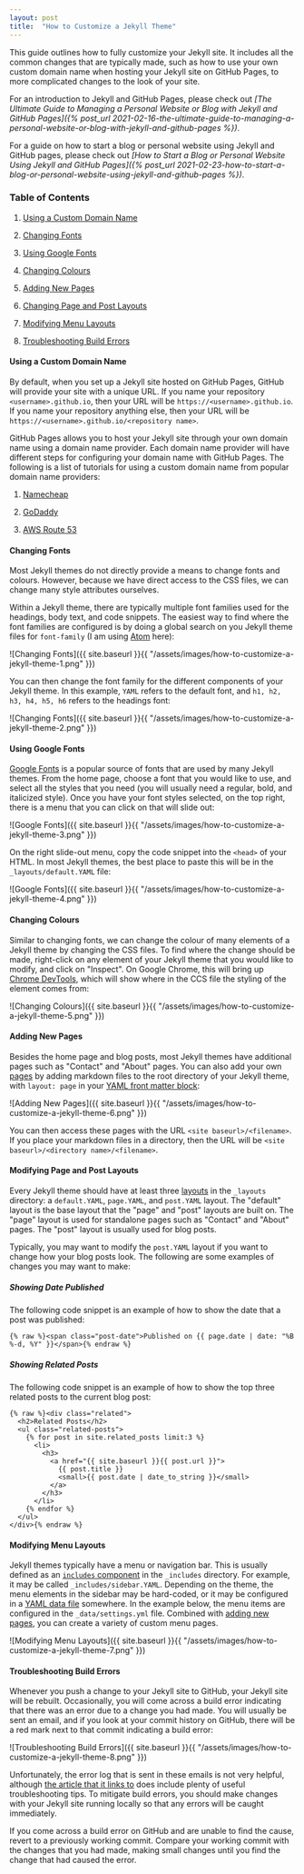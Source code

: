 ```yaml
---
layout: post
title:  "How to Customize a Jekyll Theme"
---
```


This guide outlines how to fully customize your Jekyll site. It includes all the common changes that are typically made, such as how to use your own custom domain name when hosting your Jekyll site on GitHub Pages, to more complicated changes to the look of your site.

For an introduction to Jekyll and GitHub Pages, please check out *[The Ultimate Guide to Managing a Personal Website or Blog with Jekyll and GitHub Pages]({% post_url 2021-02-16-the-ultimate-guide-to-managing-a-personal-website-or-blog-with-jekyll-and-github-pages %})*.

For a guide on how to start a blog or personal website using Jekyll and GitHub pages, please check out *[How to Start a Blog or Personal Website Using Jekyll and GitHub Pages]({% post_url 2021-02-23-how-to-start-a-blog-or-personal-website-using-jekyll-and-github-pages %})*.

### Table of Contents

1. [Using a Custom Domain Name](#using-a-custom-domain-name)

2. [Changing Fonts](#changing-fonts)

3. [Using Google Fonts](#using-google-fonts)

4. [Changing Colours](#changing-colours)

5. [Adding New Pages](#adding-new-pages)

6. [Changing Page and Post Layouts](#changing-page-and-post-layouts)

7. [Modifying Menu Layouts](#modifying-menu-layouts)

8. [Troubleshooting Build Errors](#troubleshooting-build-errors)

#### Using a Custom Domain Name

By default, when you set up a Jekyll site hosted on GitHub Pages, GitHub will provide your site with a unique URL. If you name your repository `<username>.github.io`, then your URL will be `https://<username>.github.io`. If you name your repository anything else, then your URL will be `https://<username>.github.io/<repository name>`.

GitHub Pages allows you to host your Jekyll site through your own domain name using a domain name provider. Each domain name provider will have different steps for configuring your domain name with GitHub Pages. The following is a list of tutorials for using a custom domain name from popular domain name providers:

1. [Namecheap](https://www.namecheap.com/support/knowledgebase/article.aspx/9645/2208/how-do-i-link-my-domain-to-github-pages/)

2. [GoDaddy](https://jinnabalu.medium.com/godaddy-domain-with-github-pages-62aed906d4ef)

3. [AWS Route 53](https://benwiz.com/blog/deploy-github-pages-with-aws-route-53-and-https/)

#### Changing Fonts

Most Jekyll themes do not directly provide a means to change fonts and colours. However, because we have direct access to the CSS files, we can change many style attributes ourselves.

Within a Jekyll theme, there are typically multiple font families used for the headings, body text, and code snippets. The easiest way to find where the font families are configured is by doing a global search on you Jekyll theme files for `font-family` (I am using [Atom](https://atom.io/) here):

![Changing Fonts]({{ site.baseurl }}{{ "/assets/images/how-to-customize-a-jekyll-theme-1.png" }})

You can then change the font family for the different components of your Jekyll theme. In this example, `YAML` refers to the default font, and `h1, h2, h3, h4, h5, h6` refers to the headings font:

![Changing Fonts]({{ site.baseurl }}{{ "/assets/images/how-to-customize-a-jekyll-theme-2.png" }})

#### Using Google Fonts

[Google Fonts](https://fonts.google.com/) is a popular source of fonts that are used by many Jekyll themes. From the home page, choose a font that you would like to use, and select all the styles that you need (you will usually need a regular, bold, and italicized style). Once you have your font styles selected, on the top right, there is a menu that you can click on that will slide out:

![Google Fonts]({{ site.baseurl }}{{ "/assets/images/how-to-customize-a-jekyll-theme-3.png" }})

On the right slide-out menu, copy the code snippet into the `<head>` of your HTML. In most Jekyll themes, the best place to paste this will be in the `_layouts/default.YAML` file:

![Google Fonts]({{ site.baseurl }}{{ "/assets/images/how-to-customize-a-jekyll-theme-4.png" }})

#### Changing Colours

Similar to changing fonts, we can change the colour of many elements of a Jekyll theme by changing the CSS files. To find where the change should be made, right-click on any element of your Jekyll theme that you would like to modify, and click on "Inspect". On Google Chrome, this will bring up [Chrome DevTools](https://developer.chrome.com/docs/devtools/), which will show where in the CCS file the styling of the element comes from:

![Changing Colours]({{ site.baseurl }}{{ "/assets/images/how-to-customize-a-jekyll-theme-5.png" }})

#### Adding New Pages

Besides the home page and blog posts, most Jekyll themes have additional pages such as "Contact" and "About" pages. You can also add your own [pages](https://jekyllrb.com/docs/pages/) by adding markdown files to the root directory of your Jekyll theme, with `layout: page` in your [YAML front matter block](https://jekyllrb.com/docs/front-matter/):

![Adding New Pages]({{ site.baseurl }}{{ "/assets/images/how-to-customize-a-jekyll-theme-6.png" }})

You can then access these pages with the URL `<site baseurl>/<filename>`. If you place your markdown files in a directory, then the URL will be `<site baseurl>/<directory name>/<filename>`.

#### Modifying Page and Post Layouts

Every Jekyll theme should have at least three [layouts](https://jekyllrb.com/docs/layouts/) in the `_layouts` directory: a `default.YAML`, `page.YAML`, and `post.YAML` layout. The "default" layout is the base layout that the "page" and "post" layouts are built on. The "page" layout is used for standalone pages such as "Contact" and "About" pages. The "post" layout is usually used for blog posts.

Typically, you may want to modify the `post.YAML` layout if you want to change how your blog posts look. The following are some examples of changes you may want to make:

##### Showing Date Published

The following code snippet is an example of how to show the date that a post was published:

```
{% raw %}<span class="post-date">Published on {{ page.date | date: "%B %-d, %Y" }}</span>{% endraw %}
```

##### Showing Related Posts

The following code snippet is an example of how to show the top three related posts to the current blog post:

```
{% raw %}<div class="related">
  <h2>Related Posts</h2>
  <ul class="related-posts">
    {% for post in site.related_posts limit:3 %}
      <li>
        <h3>
          <a href="{{ site.baseurl }}{{ post.url }}">
            {{ post.title }}
            <small>{{ post.date | date_to_string }}</small>
          </a>
        </h3>
      </li>
    {% endfor %}
  </ul>
</div>{% endraw %}
```

#### Modifying Menu Layouts

Jekyll themes typically have a menu or navigation bar. This is usually defined as an [`includes` component](https://jekyllrb.com/docs/includes/) in the `_includes` directory. For example, it may be called `_includes/sidebar.YAML`. Depending on the theme, the menu elements in the sidebar may be hard-coded, or it may be configured in a [YAML data file](https://jekyllrb.com/docs/datafiles/) somewhere. In the example below, the menu items are configured in the `_data/settings.yml` file. Combined with [adding new pages](#adding-new-pages), you can create a variety of custom menu pages.

![Modifying Menu Layouts]({{ site.baseurl }}{{ "/assets/images/how-to-customize-a-jekyll-theme-7.png" }})

#### Troubleshooting Build Errors

Whenever you push a change to your Jekyll site to GitHub, your Jekyll site will be rebuilt. Occasionally, you will come across a build error indicating that there was an error due to a change you had made. You will usually be sent an email, and if you look at your commit history on GitHub, there will be a red mark next to that commit indicating a build error:

![Troubleshooting Build Errors]({{ site.baseurl }}{{ "/assets/images/how-to-customize-a-jekyll-theme-8.png" }})

Unfortunately, the error log that is sent in these emails is not very helpful, although [the article that it links to](https://docs.github.com/en/pages/setting-up-a-github-pages-site-with-jekyll/troubleshooting-jekyll-build-errors-for-github-pages-sites) does include plenty of useful troubleshooting tips. To mitigate build errors, you should make changes with your Jekyll site running locally so that any errors will be caught immediately.

If you come across a build error on GitHub and are unable to find the cause, revert to a previously working commit. Compare your working commit with the changes that you had made, making small changes until you find the change that had caused the error.
